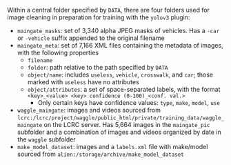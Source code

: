 Within a central folder specified by `DATA`, there are four folders used for image cleaning in preparation for training with the `yolov3` plugin:

* `maingate_masks`: set of 3,340 alpha JPEG masks of vehicles. Has a `-car` or `-vehicle` suffix appended to the original filename
* `maingate_meta`: set of 7,166 XML files containing the metadata of images, with the following properties
  * `filename`
  * `folder`: path relative to the path specified by `DATA`
  * `object/name`: includes `useless`, `vehicle`, `crosswalk`, and `car`; those marked with `useless` have no attributes
  * `object/attributes`: a set of space-separated labels, with the format `<key>_<value> <key> confidence (0-100)_<conf. val.>` 
  	* Only certain keys have confidence values: `type`, `make`, `model`, `use`
* `waggle_maingate`: images and videos sourced from `lcrc:/lcrc/project/waggle/public_html/private/training_data/waggle_maingate` on the LCRC server. Has 5,664 images in the `maingate_pic` subfolder and a combination of images and videos organized by date in the `waggle` subfolder
* `make_model_dataset`: images and a `labels.xml` file with make/model sourced from `alien:/storage/archive/make_model_dataset`